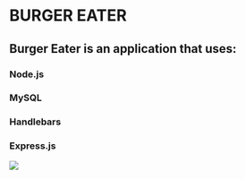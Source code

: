 # BURGER EATER
## Burger Eater is an application that uses:
### Node.js
### MySQL
### Handlebars
### Express.js
![](https://d2dbcy3pizb4qx.cloudfront.net/items/3H2F2s262p0f0F1V2T0k/%5B106751dd038b262506e1596eac88902b%5D_bamazon.gif)
